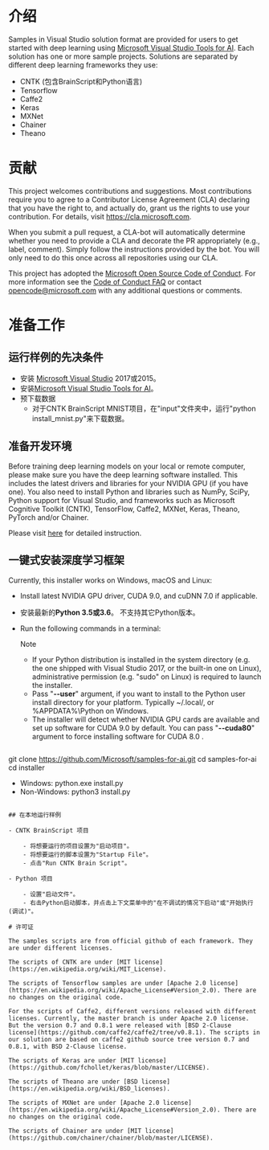 # 介绍

Samples in Visual Studio solution format are provided for users to get started with deep learning using [Microsoft Visual Studio Tools for AI](https://github.com/Microsoft/vs-tools-for-ai). Each solution has one or more sample projects. Solutions are separated by different deep learning frameworks they use:

- CNTK (包含BrainScript和Python语言)
- Tensorflow
- Caffe2
- Keras
- MXNet
- Chainer
- Theano

# 贡献

This project welcomes contributions and suggestions. Most contributions require you to agree to a Contributor License Agreement (CLA) declaring that you have the right to, and actually do, grant us the rights to use your contribution. For details, visit https://cla.microsoft.com.

When you submit a pull request, a CLA-bot will automatically determine whether you need to provide a CLA and decorate the PR appropriately (e.g., label, comment). Simply follow the instructions provided by the bot. You will only need to do this once across all repositories using our CLA.

This project has adopted the [Microsoft Open Source Code of Conduct](https://opensource.microsoft.com/codeofconduct/). For more information see the [Code of Conduct FAQ](https://opensource.microsoft.com/codeofconduct/faq/) or contact <opencode@microsoft.com> with any additional questions or comments.

# 准备工作

## 运行样例的先决条件

- 安装 [Microsoft Visual Studio](https://www.visualstudio.com/) 2017或2015。
- 安装[Microsoft Visual Studio Tools for AI](https://github.com/Microsoft/vs-tools-for-ai)。
- 预下载数据 
    - 对于CNTK BrainScript MNIST项目，在"input"文件夹中，运行"python install_mnist.py"来下载数据。

## 准备开发环境

Before training deep learning models on your local or remote computer, please make sure you have the deep learning software installed. This includes the latest drivers and libraries for your NVIDIA GPU (if you have one). You also need to install Python and libraries such as NumPy, SciPy, Python support for Visual Studio, and frameworks such as Microsoft Cognitive Toolkit (CNTK), TensorFlow, Caffe2, MXNet, Keras, Theano, PyTorch and/or Chainer.

Please visit [here](https://github.com/Microsoft/vs-tools-for-ai/blob/master/docs/prepare-localmachine.md) for detailed instruction.

## 一键式安装深度学习框架

Currently, this installer works on Windows, macOS and Linux:

- Install latest NVIDIA GPU driver, CUDA 9.0, and cuDNN 7.0 if applicable.
- 安装最新的**Python 3.5或3.6**。 不支持其它Python版本。
- Run the following commands in a terminal:
    
    > [!NOTE]
    > 
    > - If your Python distribution is installed in the system directory (e.g. the one shipped with Visual Studio 2017, or the built-in one on Linux), administrative permission (e.g. "sudo" on Linux) is required to launch the installer.
    > - Pass "**--user**" argument, if you want to install to the Python user install directory for your platform. Typically ~/.local/, or %APPDATA%\Python on Windows.
    > - The installer will detect whether NVIDIA GPU cards are available and set up software for CUDA 9.0 by default. You can pass "**--cuda80**" argument to force installing software for CUDA 8.0 .
    
    ```bash
git clone https://github.com/Microsoft/samples-for-ai.git
cd samples-for-ai
cd installer

- Windows:
    python.exe install.py
- Non-Windows:
    python3 install.py
```

## 在本地运行样例

- CNTK BrainScript 项目
    
    - 将想要运行的项目设置为"启动项目"。
    - 将想要运行的脚本设置为"Startup File"。
    - 点击"Run CNTK Brain Script"。

- Python 项目
    
    - 设置"启动文件"。
    - 右击Python启动脚本，并点击上下文菜单中的"在不调试的情况下启动"或"开始执行(调试)"。

# 许可证

The samples scripts are from official github of each framework. They are under different licenses.

The scripts of CNTK are under [MIT license](https://en.wikipedia.org/wiki/MIT_License).

The scripts of Tensorflow samples are under [Apache 2.0 license](https://en.wikipedia.org/wiki/Apache_License#Version_2.0). There are no changes on the original code.

For the scripts of Caffe2, different versions released with different licenses. Currently, the master branch is under Apache 2.0 license. But the version 0.7 and 0.8.1 were released with [BSD 2-Clause license](https://github.com/caffe2/caffe2/tree/v0.8.1). The scripts in our solution are based on caffe2 github source tree version 0.7 and 0.8.1, with BSD 2-Clause license.

The scripts of Keras are under [MIT license](https://github.com/fchollet/keras/blob/master/LICENSE).

The scripts of Theano are under [BSD license](https://en.wikipedia.org/wiki/BSD_licenses).

The scripts of MXNet are under [Apache 2.0 license](https://en.wikipedia.org/wiki/Apache_License#Version_2.0). There are no changes on the original code.

The scripts of Chainer are under [MIT license](https://github.com/chainer/chainer/blob/master/LICENSE).